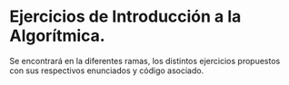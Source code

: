 # Ejercicios de Introducción a la Algorítmica.
Se encontrará en la diferentes ramas, los distintos ejercicios propuestos con sus respectivos enunciados y código asociado.
